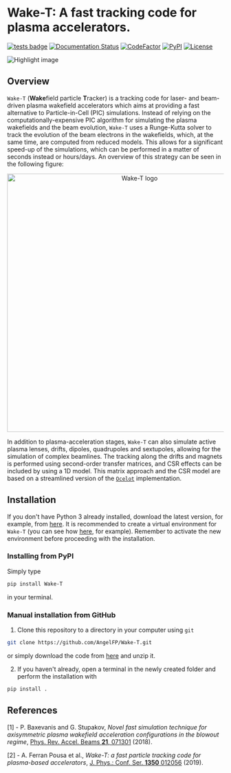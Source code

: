 # Wake-T: A fast tracking code for plasma accelerators.
[![tests badge](https://github.com/AngelFP/Wake-T/actions/workflows/test-package.yml/badge.svg)](https://github.com/AngelFP/Wake-T/actions)
[![Documentation Status](https://readthedocs.org/projects/wake-t/badge/?version=latest)](https://wake-t.readthedocs.io/en/latest/?badge=latest)
[![CodeFactor](https://www.codefactor.io/repository/github/angelfp/wake-t/badge)](https://www.codefactor.io/repository/github/angelfp/wake-t)
[![PyPI](https://img.shields.io/pypi/v/Wake-T)](https://pypi.org/project/Wake-T/)
[![License](https://img.shields.io/github/license/AngelFP/Wake-T)](https://github.com/AngelFP/Wake-T/blob/master/LICENSE)

![Highlight image](other/header.png)

## Overview
 `Wake-T` (**Wake**field particle **T**racker) is a tracking code for laser- and beam-driven plasma wakefield accelerators which aims at providing a fast alternative to Particle-in-Cell (PIC) simulations. Instead of relying on the computationally-expensive PIC algorithm for simulating the plasma wakefields and the beam evolution, `Wake-T` uses a Runge-Kutta solver to track the evolution of the beam electrons in the wakefields, which, at the same time, are computed from reduced models. This allows for a significant speed-up of the simulations, which can be performed in a matter of seconds instead or hours/days. An overview of this strategy can be seen in the following figure:
<p align="center">
  <img alt="Wake-T logo" src="other/plasma_tracking.png" width="600px" />
</p>

In addition to plasma-acceleration stages, `Wake-T` can also simulate active plasma lenses, drifts, dipoles, quadrupoles and sextupoles, allowing for the simulation of complex beamlines. The tracking along the drifts and magnets is performed using second-order transfer matrices, and CSR effects can be included by using a 1D model. This matrix approach and the CSR model are based on a streamlined version of the [`Ocelot`](https://github.com/ocelot-collab/ocelot) implementation.

## Installation

If you don't have Python 3 already installed, download the latest version, for example, from [here](https://www.python.org/downloads/release/python-352/). It is recommended to create a virtual environment for `Wake-T` (you can see how [here](https://docs.python.org/3/library/venv.html), for example). Remember to activate the new environment before proceeding with the installation.

### Installing from PyPI

Simply type
```bash
pip install Wake-T
```
in your terminal.

### Manual installation from GitHub
1) Clone this repository to a directory in your computer using `git`
```bash
git clone https://github.com/AngelFP/Wake-T.git
```
or simply download the code from [here](https://github.com/AngelFP/Wake-T/archive/master.zip) and unzip it.

2) If you haven't already, open a terminal in the newly created folder and perform the installation with
```bash
pip install .
```

## References

[1] - P. Baxevanis and G. Stupakov, *Novel fast simulation technique for axisymmetric plasma wakefield acceleration configurations in the blowout regime*, [Phys. Rev. Accel. Beams **21**, 071301](https://journals.aps.org/prab/abstract/10.1103/PhysRevAccelBeams.21.071301) (2018).

[2] - A. Ferran Pousa et al., *Wake-T: a fast particle tracking code for plasma-based accelerators*, [J. Phys.: Conf. Ser. **1350** 012056](https://iopscience.iop.org/article/10.1088/1742-6596/1350/1/012056) (2019).